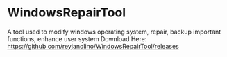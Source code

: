 # WindowsRepairTool
A tool used to modify windows operating system, repair, backup important functions, enhance user system
Download Here: https://github.com/reyjanolino/WindowsRepairTool/releases
